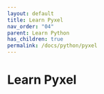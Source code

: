 ```yaml
---
layout: default
title: Learn Pyxel
nav_order: "04"
parent: Learn Python
has_children: true
permalink: /docs/python/pyxel
---
```


# Learn Pyxel
